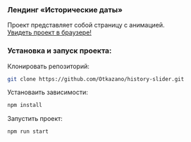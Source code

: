 ### Лендинг «Исторические даты»‎

Проект представляет собой страницу с анимацией.  
[Увидеть проект в браузере!](https://otkazano.github.io/history-slider/)

### Установка и запуск проекта:

Клонировать репозиторий:

```bash
git clone https://github.com/Otkazano/history-slider.git
```

Установаить зависимости:

```bash
npm install
```

Запустить проект:

```bash
npm run start
```
